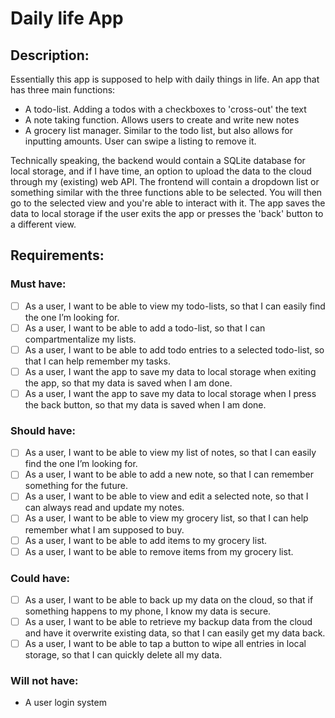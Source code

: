# Daily life App

## Description:

Essentially this app is supposed to help with daily things in life.
An app that has three main functions:
* A todo-list. Adding a todos with a checkboxes to 'cross-out' the text
* A note taking function. Allows users to create and write new notes
* A grocery list manager. Similar to the todo list, but also allows for inputting amounts. User can swipe a listing to remove it.

Technically speaking, the backend would contain a SQLite database for local storage, and if I have time, an option to upload the data to the cloud through my (existing) web API.
The frontend will contain a dropdown list or something similar with the three functions able to be selected. You will then go to the selected view and you're able to interact with it. The app saves the data to local storage if the user exits the app or presses the 'back' button to a different view.

## Requirements:

### Must have:
- [ ] As a user, I want to be able to view my todo-lists, so that I can easily find the one I’m looking for.
- [ ] As a user, I want to be able to add a todo-list, so that I can compartmentalize my lists.
- [ ] As a user, I want to be able to add todo entries to a selected todo-list, so that I can help remember my tasks.
- [ ] As a user, I want the app to save my data to local storage when exiting the app, so that my data is saved when I am done.
- [ ] As a user, I want the app to save my data to local storage when I press the back button, so that my data is saved when I am done.

### Should have:
- [ ] As a user, I want to be able to view my list of notes, so that I can easily find the one I’m looking for.
- [ ] As a user, I want to be able to add a new note, so that I can remember something for the future.
- [ ] As a user, I want to be able to view and edit a selected note, so that I can always read and update my notes.
- [ ] As a user, I want to be able to view my grocery list, so that I can help remember what I am supposed to buy.
- [ ] As a user, I want to be able to add items to my grocery list.
- [ ] As a user, I want to be able to remove items from my grocery list.

### Could have:
- [ ] As a user, I want to be able to back up my data on the cloud, so that if something happens to my phone, I know my data is secure.
- [ ] As a user, I want to be able to retrieve my backup data from the cloud and have it overwrite existing data, so that I can easily get my data back.
- [ ] As a user, I want to be able to tap a button to wipe all entries in local storage, so that I can quickly delete all my data.

### Will not have:
*	A user login system

